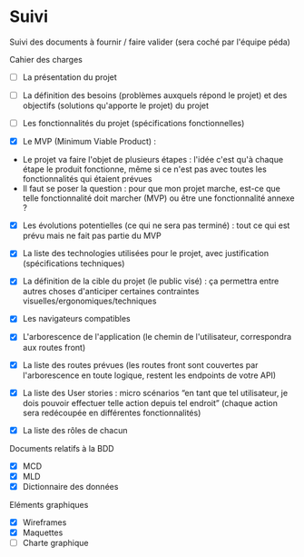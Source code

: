 # Suivi

Suivi des documents à fournir / faire valider (sera coché par l'équipe péda)

Cahier des charges

- [ ] La présentation du projet
- [ ] La définition des besoins (problèmes auxquels répond le projet) et des objectifs (solutions qu'apporte le projet) du projet
- [ ] Les fonctionnalités du projet (spécifications fonctionnelles)

- [x] Le MVP (Minimum Viable Product) :

- Le projet va faire l'objet de plusieurs étapes : l'idée c'est qu'à chaque étape le produit fonctionne, même si ce n'est pas avec toutes les fonctionnalités qui étaient prévues
- Il faut se poser la question : pour que mon projet marche, est-ce que telle fonctionnalité doit marcher (MVP) ou être une fonctionnalité annexe ?

- [x] Les évolutions potentielles (ce qui ne sera pas terminé) : tout ce qui est prévu mais ne fait pas partie du MVP

- [x] La liste des technologies utilisées pour le projet, avec justification (spécifications techniques)
- [x] La définition de la cible du projet (le public visé) : ça permettra entre autres choses d'anticiper certaines contraintes visuelles/ergonomiques/techniques
- [x] Les navigateurs compatibles
- [x] L'arborescence de l'application (le chemin de l'utilisateur, correspondra aux routes front)
- [x] La liste des routes prévues (les routes front sont couvertes par l'arborescence en toute logique, restent les endpoints de votre API)
- [x] La liste des User stories : micro scénarios “en tant que tel utilisateur, je dois pouvoir effectuer telle action depuis tel endroit” (chaque action sera redécoupée en différentes fonctionnalités)
- [x] La liste des rôles de chacun

Documents relatifs à la BDD

- [x] MCD
- [x] MLD
- [x] Dictionnaire des données

Eléments graphiques

- [x] Wireframes
- [x] Maquettes
- [ ] Charte graphique
